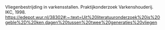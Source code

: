 Vliegenbestrijding in varkensstallen. Praktijkonderzoek Varkenshouderij. IKC, 1998. https://edepot.wur.nl/38302#:~:text=Uit%20literatuuronderzoek%20is%20geble%2D%20ken,dagen%20tussen%20twee%20generaties%20vliegen
